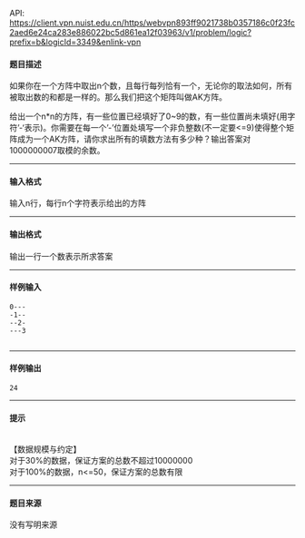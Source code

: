 API: https://client.vpn.nuist.edu.cn/https/webvpn893ff9021738b0357186c0f23fc2aed6e24ca283e886022bc5d861ea12f03963/v1/problem/logic?prefix=b&logicId=3349&enlink-vpn

#### 题目描述

如果你在一个方阵中取出n个数，且每行每列恰有一个，无论你的取法如何，所有被取出数的和都是一样的。那么我们把这个矩阵叫做AK方阵。

给出一个n\*n的方阵，有一些位置已经填好了0~9的数，有一些位置尚未填好(用字符’-‘表示)。你需要在每一个’-’位置处填写一个非负整数(不一定要<=9)使得整个矩阵成为一个AK方阵，请你求出所有的填数方法有多少种？输出答案对1000000007取模的余数。

---

#### 输入格式

输入n行，每行n个字符表示给出的方阵

---

#### 输出格式

输出一行一个数表示所求答案

---

#### 样例输入
```
0---
-1--
--2-
---3
 

```

---

#### 样例输出
```
24
```

---

#### 提示

  
   
【数据规模与约定】  
对于30%的数据，保证方案的总数不超过10000000  
对于100%的数据，n<=50，保证方案的总数有限

---

#### 题目来源

没有写明来源